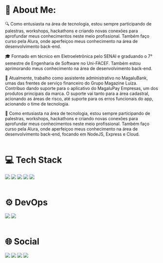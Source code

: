 <h1> 💫 About Me: </h1>

  🔍 Como entusiasta na área de tecnologia, estou sempre participando de palestras, workshops, hackathons e criando novas conexões para aprofundar meus conhecimentos neste meio profissional. Também faço curso pela Alura, onde aperfeiçoo meus conhecimento na área de desenvolvimento back-end.<br>
  
  🎓 Formado em técnico em Eletroeletrônica pelo SENAI e graduando o 7° semestre de Engenharia de Software no Uni-FACEF. Também estou aprimorando meus conhecimento na área de desenvolvimento back-end.<br>

  💼 Atualmente, trabalho como assistente administrativo no MagaluBank, umas das frentes de serviço financeiro do Grupo Magazine Luiza. Contribuo dando suporte para o aplicativo do MagaluPay Empresas, um dos produtos principais da marca. O suporte vai tanto para a área cadastral, acionando as áreas de risco, até suporte para os erros funcionais do app, acionando o time de tecnologia. <br>

  🌱 Como entusiasta na área de tecnologia, estou sempre participando de palestras, workshops, hackathons e criando novas conexões para aprofundar meus conhecimentos neste meio profissional. Também faço curso pela Alura, onde aperfeiçoo meus conhecimento na área de desenvolvimento back-end, focando em NodeJS, Express e Cloud.<br><br>
 
<h1> 💻 Tech Stack </h1>
<div style="display: inline_block">
  <img src="https://img.shields.io/badge/JavaScript-F7DF1E?style=for-the-badge&logo=javascript&logoColor=black">
  <img src="https://img.shields.io/badge/Node.js-43853D?style=for-the-badge&logo=node.js&logoColor=white">
  <img src="https://img.shields.io/badge/TypeScript-007ACC?style=for-the-badge&logo=typescript&logoColor=white">
  <img src="https://img.shields.io/badge/React-20232A?style=for-the-badge&logo=react&logoColor=61DAFB">
  <img src="https://camo.githubusercontent.com/2ff25d83c264f3b91f68bdb7261f9544fdf8fa7ee19b7028857ac9e82b42539a/68747470733a2f2f696d672e736869656c64732e696f2f62616467652f457870726573732e6a732d3430344435393f7374796c653d666f722d7468652d6261646765266c6f676f3d65787072657373">
</div>
<br>
<h1> ⚙ DevOps </h1>
<div style="display: inline_block">
  <img src="https://img.shields.io/badge/Git-E34F26?style=for-the-badge&logo=git&logoColor=white">
  <img src="https://img.shields.io/badge/GitHub-100000?style=for-the-badge&logo=github&logoColor=white">
</div>

<br>
<h1> 🌐 Social </h1>
<a href="https://instagram.com/luchenrique__" target="_blank"><img src="https://img.shields.io/badge/Instagram-E4405F?style=for-the-badge&logo=instagram&logoColor=white"></a>
<a href="https://www.linkedin.com/in/1lucashenrique/" target="_blank"><img src="https://img.shields.io/badge/LinkedIn-0077B5?style=for-the-badge&logo=linkedin&logoColor=white" target="_blank"></a> 
<a href="https://medium.com/@luchenrique" target="_blank"><img src="https://img.shields.io/badge/Medium-12100E?style=for-the-badge&logo=medium&logoColor=white"></a>
<a href="https://www.cloudskillsboost.google/public_profiles/4d807abf-2dbc-44fb-9702-88a157cb2b60"><img src="https://img.shields.io/badge/Google_Cloud-4285F4?style=for-the-badge&logo=google-cloud&logoColor=white"></a>
